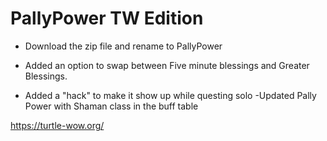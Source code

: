 # PallyPower TW Edition
- Download the zip file and rename to PallyPower

- Added an option to swap between Five minute blessings and Greater Blessings.  
- Added a "hack" to make it show up while questing solo
-Updated Pally Power with Shaman class in the buff table


https://turtle-wow.org/
